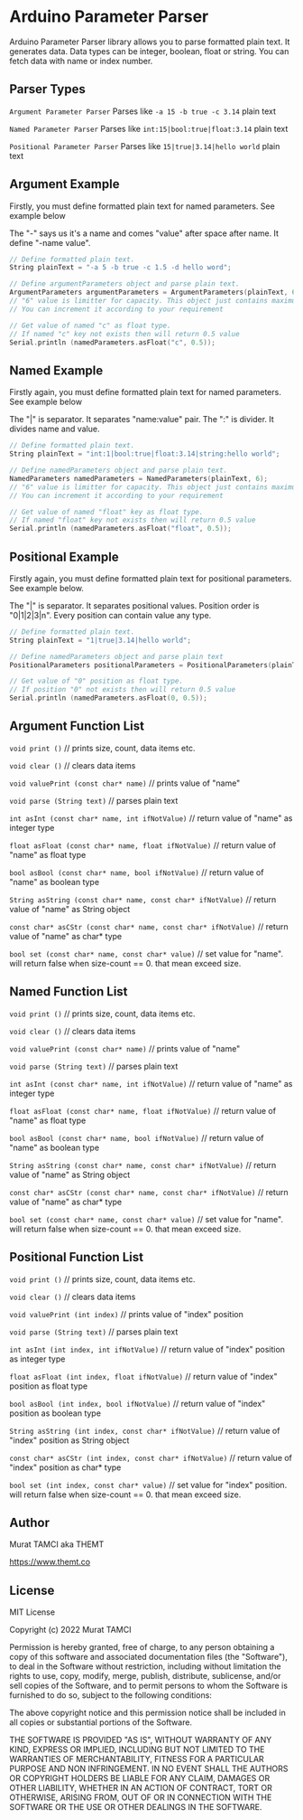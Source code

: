 # Arduino Parameter Parser

Arduino Parameter Parser library allows you to parse formatted plain text. It generates data. Data types can be integer, boolean, float or string.  You can fetch data with name or index number. 

## Parser Types

`Argument Parameter Parser` Parses like `-a 15 -b true -c 3.14` plain text

`Named Parameter Parser` Parses like `int:15|bool:true|float:3.14` plain text

`Positional Parameter Parser` Parses like `15|true|3.14|hello world` plain text

## Argument Example

Firstly, you must define formatted plain text for named parameters. See example below

The "-" says us it's a name and comes "value" after space after name. It define "-name value".

```c++
// Define formatted plain text. 
String plainText = "-a 5 -b true -c 1.5 -d hello word";

// Define argumentParameters object and parse plain text.
ArgumentParameters argumentParameters = ArgumentParameters(plainText, 6);
// "6" value is limitter for capacity. This object just contains maximum 6 "-name value" pairs.
// You can increment it according to your requirement

// Get value of named "c" as float type.
// If named "c" key not exists then will return 0.5 value
Serial.println (namedParameters.asFloat("c", 0.5));
```



## Named Example

Firstly again, you must define formatted plain text for named parameters. See example below

The "|" is separator. It separates "name:value" pair. The ":" is divider. It divides name and value.

```c++
// Define formatted plain text. 
String plainText = "int:1|bool:true|float:3.14|string:hello world";

// Define namedParameters object and parse plain text.
NamedParameters namedParameters = NamedParameters(plainText, 6);
// "6" value is limitter for capacity. This object just contains maximum 6 name:value pairs.
// You can increment it according to your requirement

// Get value of named "float" key as float type.
// If named "float" key not exists then will return 0.5 value
Serial.println (namedParameters.asFloat("float", 0.5));
```



## Positional Example

Firstly again, you must define formatted plain text for positional parameters. See example below.

The "|" is separator. It separates positional values. Position order is "0|1|2|3|n". Every position can contain value any type.

```c++
// Define formatted plain text. 
String plainText = "1|true|3.14|hello world";

// Define namedParameters object and parse plain text
PositionalParameters positionalParameters = PositionalParameters(plainText, 6);

// Get value of "0" position as float type.
// If position "0" not exists then will return 0.5 value
Serial.println (namedParameters.asFloat(0, 0.5));
```



## Argument Function List

`void print ()` // prints size, count, data items etc.

`void clear ()` // clears data items

`void valuePrint (const char* name)` // prints value of "name"

`void parse (String text)` // parses plain text

`int asInt (const char* name, int ifNotValue)` // return value of "name" as integer type

`float asFloat (const char* name, float ifNotValue)` // return value of "name" as float type

`bool asBool (const char* name, bool ifNotValue)` // return value of "name" as boolean type

`String asString (const char* name, const char* ifNotValue)` // return value of "name" as String object

`const char* asCStr (const char* name, const char* ifNotValue)` // return value of "name" as char* type

`bool set (const char* name, const char* value)` // set value for "name". will return false when size-count == 0. that mean exceed size.

## Named Function List

`void print ()` // prints size, count, data items etc.

`void clear ()` // clears data items

`void valuePrint (const char* name)` // prints value of "name"

`void parse (String text)` // parses plain text

`int asInt (const char* name, int ifNotValue)` // return value of "name" as integer type

`float asFloat (const char* name, float ifNotValue)` // return value of "name" as float type

`bool asBool (const char* name, bool ifNotValue)` // return value of "name" as boolean type

`String asString (const char* name, const char* ifNotValue)` // return value of "name" as String object

`const char* asCStr (const char* name, const char* ifNotValue)` // return value of "name" as char* type

`bool set (const char* name, const char* value)` // set value for "name". will return false when size-count == 0. that mean exceed size.

## Positional Function List

`void print ()` // prints size, count, data items etc.

`void clear ()` // clears data items

`void valuePrint (int index)` // prints value of "index" position

`void parse (String text)` // parses plain text

`int asInt (int index, int ifNotValue)` // return value of "index" position as integer type

`float asFloat (int index, float ifNotValue)` // return value of "index" position as float type

`bool asBool (int index, bool ifNotValue)` // return value of "index" position as boolean type

`String asString (int index, const char* ifNotValue)` // return value of "index" position as String object

`const char* asCStr (int index, const char* ifNotValue)` // return value of "index" position as char* type

`bool set (int index, const char* value)` // set value for "index" position. will return false when size-count == 0. that mean exceed size.

## Author

Murat TAMCI aka THEMT

https://www.themt.co

## License

MIT License

Copyright (c) 2022 Murat TAMCI

Permission is hereby granted, free of charge, to any person obtaining a copy
of this software and associated documentation files (the "Software"), to deal
in the Software without restriction, including without limitation the rights
to use, copy, modify, merge, publish, distribute, sublicense, and/or sell
copies of the Software, and to permit persons to whom the Software is
furnished to do so, subject to the following conditions:

The above copyright notice and this permission notice shall be included in all
copies or substantial portions of the Software.

THE SOFTWARE IS PROVIDED "AS IS", WITHOUT WARRANTY OF ANY KIND, EXPRESS OR
IMPLIED, INCLUDING BUT NOT LIMITED TO THE WARRANTIES OF MERCHANTABILITY,
FITNESS FOR A PARTICULAR PURPOSE AND NON INFRINGEMENT. IN NO EVENT SHALL THE
AUTHORS OR COPYRIGHT HOLDERS BE LIABLE FOR ANY CLAIM, DAMAGES OR OTHER
LIABILITY, WHETHER IN AN ACTION OF CONTRACT, TORT OR OTHERWISE, ARISING FROM,
OUT OF OR IN CONNECTION WITH THE SOFTWARE OR THE USE OR OTHER DEALINGS IN THE
SOFTWARE.
